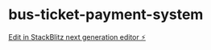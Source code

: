 # bus-ticket-payment-system

[Edit in StackBlitz next generation editor ⚡️](https://stackblitz.com/~/github.com/Tushar2005nov/bus-ticket-payment-system)